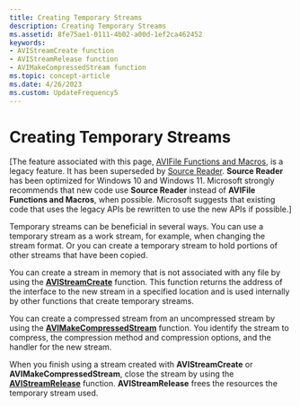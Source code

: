 ```yaml
---
title: Creating Temporary Streams
description: Creating Temporary Streams
ms.assetid: 8fe75ae1-0111-4b02-a00d-1ef2ca462452
keywords:
- AVIStreamCreate function
- AVIStreamRelease function
- AVIMakeCompressedStream function
ms.topic: concept-article
ms.date: 4/26/2023
ms.custom: UpdateFrequency5
---
```


# Creating Temporary Streams

\[The feature associated with this page, [AVIFile Functions and Macros](/windows/win32/multimedia/avifile-functions-and-macros), is a legacy feature. It has been superseded by [Source Reader](/windows/win32/medfound/source-reader). **Source Reader** has been optimized for Windows 10 and Windows 11. Microsoft strongly recommends that new code use **Source Reader** instead of **AVIFile Functions and Macros**, when possible. Microsoft suggests that existing code that uses the legacy APIs be rewritten to use the new APIs if possible.\]

Temporary streams can be beneficial in several ways. You can use a temporary stream as a work stream, for example, when changing the stream format. Or you can create a temporary stream to hold portions of other streams that have been copied.

You can create a stream in memory that is not associated with any file by using the [**AVIStreamCreate**](/windows/desktop/api/Vfw/nf-vfw-avistreamcreate) function. This function returns the address of the interface to the new stream in a specified location and is used internally by other functions that create temporary streams.

You can create a compressed stream from an uncompressed stream by using the [**AVIMakeCompressedStream**](/windows/desktop/api/Vfw/nf-vfw-avimakecompressedstream) function. You identify the stream to compress, the compression method and compression options, and the handler for the new stream.

When you finish using a stream created with **AVIStreamCreate** or **AVIMakeCompressedStream**, close the stream by using the [**AVIStreamRelease**](/windows/desktop/api/Vfw/nf-vfw-avistreamrelease) function. **AVIStreamRelease** frees the resources the temporary stream used.

 

 




